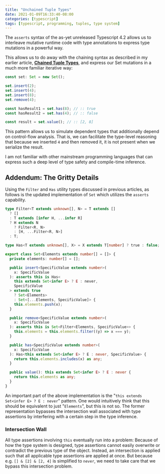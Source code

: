 ```yaml
---
title: "Unchained Tuple Types"
date: 2021-01-09T16:33:40-08:00
categories: [typescript]
tags: [typescript, programming, tuples, type system]
---
```


The `asserts` syntax of the as-yet unreleased Typescript 4.2 allows us to interleave mutative runtime code with type annotations to express type mutations in a powerful way.

This allows us to do away with the chaining syntax as described in my earlier article, **[Chained Tuple Types](https://mpote.at/post/programming/chained-tuple-types/)**, and express our Set mutations in a much more familiar iterative way:

```ts
const set: Set = new Set();

set.insert(2);
set.insert(4);
set.insert(8);
set.remove(4);

const hasResult1 = set.has(8); // :: true
const hasResult2 = set.has(4); // :: false

const result = set.value(); // :: [2, 8]
```

This pattern allows us to simulate dependent types that additionally depend on control-flow analysis. That is, we can facilitate the type-level reasoning that because we inserted `4` and then removed it, it is not present when we serialize the result.

I am not familiar with other mainstream programming languages that can express such a deep level of type safety and compile-time inference.

## Addendum: The Gritty Details

Using the `Filter` and `Has` utility types discussed in previous articles, as follows is the updated implementation of `Set` which utilizes the `asserts` capability.

```ts
type Filter<T extends unknown[], N> = T extends []
  ? []
  : T extends [infer H, ...infer R]
  ? H extends N
    ? Filter<R, N>
    : [H, ...Filter<R, N>]
  : T;

type Has<T extends unknown[], X> = X extends T[number] ? true : false;

export class Set<Elements extends number[] = []> {
  private elements: number[] = [];

  public insert<SpecificValue extends number>(
    x: SpecificValue
  ): asserts this is Has<
    this extends Set<infer E> ? E : never,
    SpecificValue
  > extends true
    ? Set<Elements>
    : Set<[...Elements, SpecificValue]> {
    this.elements.push(x);
  }

  public remove<SpecificValue extends number>(
    x: SpecificValue
  ): asserts this is Set<Filter<Elements, SpecificValue>> {
    this.elements = this.elements.filter((y) => x === y);
  }

  public has<SpecificValue extends number>(
    x: SpecificValue
  ): Has<this extends Set<infer E> ? E : never, SpecificValue> {
    return this.elements.includes(x) as any;
  }

  public value(): this extends Set<infer E> ? E : never {
    return this.elements as any;
  }
}
```

An important part of the above implementation is the "`this extends Set<infer E> ? E : never`" pattern. One would intuitively think that this should be equivalent to just "`Elements`", but this is not so. The former representation bypasses the intersection wall associated with type assertions by interfering with a certain step in the type inference.

### Intersection Wall

All type assertions involving `this` eventually run into a problem: Because of how the type system is designed, type assertions cannot easily overwrite or contradict the previous type of the object. Instead, an intersection is applied such that all applicable type assertions are applied at once. But because e.g. `[] & [2] & [2, 4]` is simplified to `never`, we need to take care that we bypass this intersection problem.